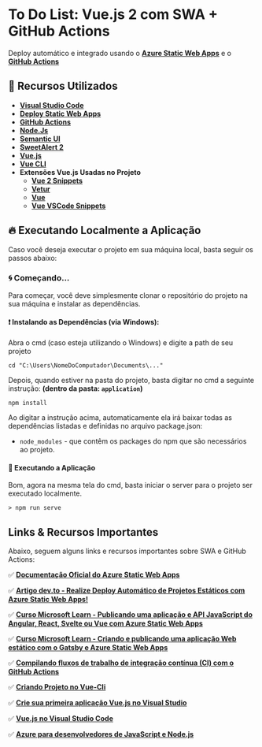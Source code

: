 # To Do List: Vue.js 2 com SWA + GitHub Actions

Deploy automático e integrado usando o **[Azure Static Web Apps](https://docs.microsoft.com/azure/static-web-apps/?WT.mc_id=vuechatapp_swa-github-gllemos)** e o **[GitHub Actions](https://help.github.com/pt/actions)**

## 🚀 Recursos Utilizados

* **[Visual Studio Code](https://code.visualstudio.com/?WT.mc_id=vuechatapp_swa-github-gllemos)**
* **[Deploy Static Web Apps](https://docs.microsoft.com/azure/static-web-apps/?WT.mc_id=vuechatapp_swa-github-gllemos)**
* **[GitHub Actions](https://help.github.com/pt/actions)**
* **[Node.Js](https://nodejs.org/en/)**
* **[Semantic UI](https://semantic-ui.com/)**
* **[SweetAlert 2](https://sweetalert2.github.io/)**
* **[Vue.js](https://vuejs.org/)**
* **[Vue CLI](https://cli.vuejs.org/)**
* **Extensões Vue.js Usadas no Projeto**
    - **[Vue 2 Snippets](https://marketplace.visualstudio.com/items?itemName=hollowtree.vue-snippets&WT.mc_id=vuechatapp_swa-github-gllemos)**
    - **[Vetur](https://marketplace.visualstudio.com/items?itemName=octref.vetur&WT.mc_id=vuechatapp_swa-github-gllemos)**
    - **[Vue](https://marketplace.visualstudio.com/items?itemName=liuji-jim.vue&WT.mc_id=vuechatapp_swa-github-gllemos)**
    - **[Vue VSCode Snippets](https://marketplace.visualstudio.com/items?itemName=sdras.vue-vscode-snippets&WT.mc_id=vuechatapp_swa-github-gllemos)**

## 🔥 Executando Localmente a Aplicação 

Caso você deseja executar o projeto em sua máquina local, basta seguir os passos abaixo:

### 🌀 Começando... 

Para começar, você deve simplesmente clonar o repositório do projeto na sua máquina e instalar as dependências.

#### ❗️ Instalando as Dependências (via Windows): 

Abra o cmd (caso esteja utilizando o Windows) e digite a path de seu projeto

```
cd "C:\Users\NomeDoComputador\Documents\..."
```

Depois, quando estiver na pasta do projeto, basta digitar no cmd a seguinte instrução: **(dentro da pasta: `application`)**

```
npm install
```

Ao digitar a instrução acima, automaticamente ela irá baixar todas as dependências listadas e definidas no arquivo package.json:

* `node_modules` - que contêm os packages do npm que são necessários ao projeto.

#### 💨 Executando a Aplicação 

Bom, agora na mesma tela do cmd, basta iniciar o server para o projeto ser executado localmente.

```
> npm run serve
```

## Links & Recursos Importantes

Abaixo, seguem alguns links e recursos importantes sobre SWA e GitHub Actions:

✅ **[Documentação Oficial do Azure Static Web Apps
](https://docs.microsoft.com/pt-br/azure/static-web-apps/?WT.mc_id=vuechatapp_swa-github-gllemos)**

✅ **[Artigo dev.to - Realize Deploy Automático de Projetos Estáticos com Azure Static Web Apps!](https://dev.to/azure/realize-deploy-automatico-de-projetos-estaticos-com-azure-static-web-apps-2nfj)**

✅ **[Curso Microsoft Learn - Publicando uma aplicação e API JavaScript do Angular, React, Svelte ou Vue com Azure Static Web Apps](https://docs.microsoft.com/learn/modules/publish-app-service-static-web-app-api?WT.mc_id=vuechatapp_swa-github-gllemos)**

✅ **[Curso Microsoft Learn - Criando e publicando uma aplicação Web estático com o Gatsby e Azure 
Static Web Apps](https://docs.microsoft.com/learn/modules/create-deploy-static-webapp-gatsby-app-service?WT.mc_id=vuechatapp_swa-github-gllemos)**

✅ **[Compilando fluxos de trabalho de integração contínua (CI) com o GitHub Actions](https://docs.microsoft.com/learn/modules/github-actions-ci/?WT.mc_id=funfunctionsday-youtube-gllemos&WT.mc_id=vuechatapp_swa-github-gllemos)**

✅ **[Criando Projeto no Vue-Cli](https://cli.vuejs.org/guide/creating-a-project.html#using-the-gui)** 

✅ **[Crie sua primeira aplicação Vue.js no Visual Studio](https://docs.microsoft.com/visualstudio/javascript/quickstart-vuejs-with-nodejs?view=vs-2019&WT.mc_id=aprendendofrontend-github-gllemos)**

✅ **[Vue.js no Visual Studio Code](https://code.visualstudio.com/docs/nodejs/vuejs-tutorial?WT.mc_id=aprendendofrontend-github-gllemos)** 

✅ **[Azure para desenvolvedores de JavaScript e Node.js](https://docs.microsoft.com/javascript/azure/?view=azure-node-latest&WT.mc_id=aprendendofrontend-github-gllemos)**